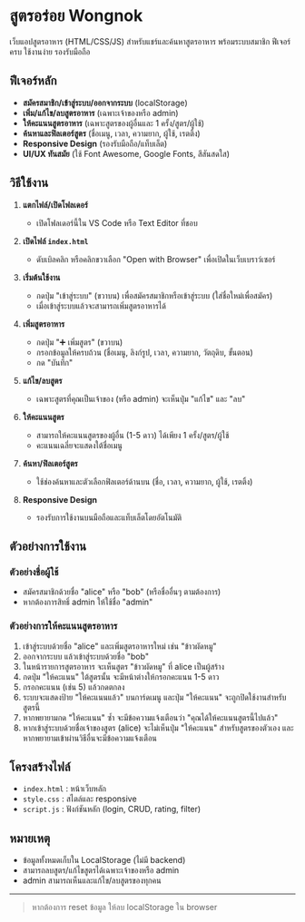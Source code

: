 # สูตรอร่อย Wongnok

เว็บแอปสูตรอาหาร (HTML/CSS/JS) สำหรับแชร์และค้นหาสูตรอาหาร พร้อมระบบสมาชิก ฟีเจอร์ครบ ใช้งานง่าย รองรับมือถือ

## ฟีเจอร์หลัก
- **สมัครสมาชิก/เข้าสู่ระบบ/ออกจากระบบ** (localStorage)
- **เพิ่ม/แก้ไข/ลบสูตรอาหาร** (เฉพาะเจ้าของหรือ admin)
- **ให้คะแนนสูตรอาหาร** (เฉพาะสูตรของผู้อื่นและ 1 ครั้ง/สูตร/ผู้ใช้)
- **ค้นหาและฟิลเตอร์สูตร** (ชื่อเมนู, เวลา, ความยาก, ผู้ใช้, เรตติ้ง)
- **Responsive Design** (รองรับมือถือ/แท็บเล็ต)
- **UI/UX ทันสมัย** (ใช้ Font Awesome, Google Fonts, สีสันสดใส)

## วิธีใช้งาน

1. **แตกไฟล์/เปิดโฟลเดอร์**
   - เปิดโฟลเดอร์นี้ใน VS Code หรือ Text Editor ที่ชอบ

2. **เปิดไฟล์ `index.html`**
   - ดับเบิลคลิก หรือคลิกขวาเลือก "Open with Browser" เพื่อเปิดในเว็บเบราว์เซอร์

3. **เริ่มต้นใช้งาน**
   - กดปุ่ม "เข้าสู่ระบบ" (ขวาบน) เพื่อสมัครสมาชิกหรือเข้าสู่ระบบ (ใส่ชื่อใหม่เพื่อสมัคร)
   - เมื่อเข้าสู่ระบบแล้วจะสามารถเพิ่มสูตรอาหารได้

4. **เพิ่มสูตรอาหาร**
   - กดปุ่ม "➕ เพิ่มสูตร" (ขวาบน)
   - กรอกข้อมูลให้ครบถ้วน (ชื่อเมนู, ลิงก์รูป, เวลา, ความยาก, วัตถุดิบ, ขั้นตอน)
   - กด "บันทึก"

5. **แก้ไข/ลบสูตร**
   - เฉพาะสูตรที่คุณเป็นเจ้าของ (หรือ admin) จะเห็นปุ่ม "แก้ไข" และ "ลบ"

6. **ให้คะแนนสูตร**
   - สามารถให้คะแนนสูตรของผู้อื่น (1-5 ดาว) ได้เพียง 1 ครั้ง/สูตร/ผู้ใช้
   - คะแนนเฉลี่ยจะแสดงใต้ชื่อเมนู

7. **ค้นหา/ฟิลเตอร์สูตร**
   - ใช้ช่องค้นหาและตัวเลือกฟิลเตอร์ด้านบน (ชื่อ, เวลา, ความยาก, ผู้ใช้, เรตติ้ง)

8. **Responsive Design**
   - รองรับการใช้งานบนมือถือและแท็บเล็ตโดยอัตโนมัติ

## ตัวอย่างการใช้งาน

### ตัวอย่างชื่อผู้ใช้

- สมัครสมาชิกด้วยชื่อ "alice" หรือ "bob" (หรือชื่ออื่นๆ ตามต้องการ)
- หากต้องการสิทธิ์ admin ให้ใช้ชื่อ "admin"

### ตัวอย่างการให้คะแนนสูตรอาหาร

1. เข้าสู่ระบบด้วยชื่อ "alice" และเพิ่มสูตรอาหารใหม่ เช่น "ข้าวผัดหมู"
2. ออกจากระบบ แล้วเข้าสู่ระบบด้วยชื่อ "bob"
3. ในหน้ารายการสูตรอาหาร จะเห็นสูตร "ข้าวผัดหมู" ที่ alice เป็นผู้สร้าง
4. กดปุ่ม "ให้คะแนน" ใต้สูตรนั้น จะมีหน้าต่างให้กรอกคะแนน 1-5 ดาว
5. กรอกคะแนน (เช่น 5) แล้วกดตกลง
6. ระบบจะแสดงป้าย "ให้คะแนนแล้ว" บนการ์ดเมนู และปุ่ม "ให้คะแนน" จะถูกปิดใช้งานสำหรับสูตรนี้
7. หากพยายามกด "ให้คะแนน" ซ้ำ จะมีข้อความแจ้งเตือนว่า "คุณได้ให้คะแนนสูตรนี้ไปแล้ว"
8. หากเข้าสู่ระบบด้วยชื่อเจ้าของสูตร (alice) จะไม่เห็นปุ่ม "ให้คะแนน" สำหรับสูตรของตัวเอง และหากพยายามเข้าผ่านวิธีอื่นจะมีข้อความแจ้งเตือน

## โครงสร้างไฟล์
- `index.html` : หน้าเว็บหลัก
- `style.css`  : สไตล์และ responsive
- `script.js`  : ฟังก์ชันหลัก (login, CRUD, rating, filter)

## หมายเหตุ
- ข้อมูลทั้งหมดเก็บใน LocalStorage (ไม่มี backend)
- สามารถลบสูตร/แก้ไขสูตรได้เฉพาะเจ้าของหรือ admin
- admin สามารถเห็นและแก้ไข/ลบสูตรของทุกคน

---

> หากต้องการ reset ข้อมูล ให้ลบ localStorage ใน browser
